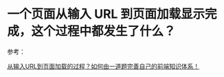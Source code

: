 # 一个页面从输入 URL 到页面加载显示完成，这个过程中都发生了什么？

参考：

[从输入URL到页面加载的过程？如何由一道题完善自己的前端知识体系！](https://segmentfault.com/a/1190000013662126)
